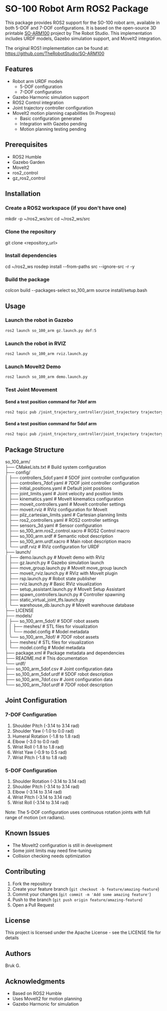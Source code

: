 # SO-100 Robot Arm ROS2 Package

This package provides ROS2 support for the SO-100 robot arm, available in both 5-DOF and 7-DOF configurations. It is based on the open-source 3D printable [SO-ARM100](https://github.com/TheRobotStudio/SO-ARM100) project by The Robot Studio. This implementation includes URDF models, Gazebo simulation support, and MoveIt2 integration.

The original ROS1 implementation can be found at: https://github.com/TheRobotStudio/SO-ARM100

## Features

- Robot arm URDF models
  - 5-DOF configuration
  - 7-DOF configuration
- Gazebo Harmonic simulation support
- ROS2 Control integration
- Joint trajectory controller configuration
- MoveIt2 motion planning capabilities (In Progress)
  - Basic configuration generated
  - Integration with Gazebo pending
  - Motion planning testing pending

## Prerequisites

- ROS2 Humble
- Gazebo Garden
- MoveIt2
- ros2_control
- gz_ros2_control

## Installation

### Create a ROS2 workspace (if you don't have one)

mkdir -p ~/ros2_ws/src
cd ~/ros2_ws/src

### Clone the repository

git clone <repository_url>

### Install dependencies

cd ~/ros2_ws
rosdep install --from-paths src --ignore-src -r -y

### Build the package

colcon build --packages-select so_100_arm
source install/setup.bash

## Usage

### Launch the robot in Gazebo

```bash
ros2 launch so_100_arm gz.launch.py dof:5
```

### Launch the robot in RVIZ

```bash
ros2 launch so_100_arm rviz.launch.py
```

### Launch MoveIt2 Demo

```bash
ros2 launch so_100_arm demo.launch.py
```

### Test Joint Movement

#### Send a test position command for 7dof arm

```bash
ros2 topic pub /joint_trajectory_controller/joint_trajectory trajectory_msgs/msg/JointTrajectory '{joint_names: ["Shoulder_Pitch", "Shoulder_Yaw", "Humeral_Rotation", "Elbow", "Wrist_Roll", "Wrist_Yaw", "Wrist_Pitch"], points: [{positions: [1.0, 1.0, 1.0, 1.0, 1.0, 1.0, 1.0], velocities: [], accelerations: [], effort: [], time_from_start: {sec: 1, nanosec: 0}}]}'
```

#### Send a test position command for 5dof arm

```bash
ros2 topic pub /joint_trajectory_controller/joint_trajectory trajectory_msgs/msg/JointTrajectory '{joint_names: ["Shoulder_Rotation", "Shoulder_Pitch", "Elbow", "Wrist_Roll", "Wrist_Pitch"], points: [{positions: [1.0, 1.0, 1.0, 1.0, 1.0], velocities: [], accelerations: [], effort: [], time_from_start: {sec: 1, nanosec: 0}}]}'
```

## Package Structure

so_100_arm/  
├── CMakeLists.txt                      # Build system configuration  
├── config/  
│   ├── controllers_5dof.yaml           # 5DOF joint controller configuration  
│   ├── controllers_7dof.yaml           # 7DOF joint controller configuration  
│   ├── initial_positions.yaml          # Default joint positions  
│   ├── joint_limits.yaml               # Joint velocity and position limits  
│   ├── kinematics.yaml                 # MoveIt kinematics configuration  
│   ├── moveit_controllers.yaml         # MoveIt controller settings  
│   ├── moveit.rviz                     # RViz configuration for MoveIt  
│   ├── pilz_cartesian_limits.yaml      # Cartesian planning limits  
│   ├── ros2_controllers.yaml           # ROS2 controller settings  
│   ├── sensors_3d.yaml                 # Sensor configuration  
│   ├── so_100_arm.ros2_control.xacro   # ROS2 Control macro  
│   ├── so_100_arm.srdf                 # Semantic robot description  
│   ├── so_100_arm.urdf.xacro          # Main robot description macro  
│   └── urdf.rviz                       # RViz configuration for URDF  
├── launch/  
│   ├── demo.launch.py                  # MoveIt demo with RViz  
│   ├── gz.launch.py                    # Gazebo simulation launch  
│   ├── move_group.launch.py            # MoveIt move_group launch  
│   ├── moveit_rviz.launch.py           # RViz with MoveIt plugin  
│   ├── rsp.launch.py                   # Robot state publisher  
│   ├── rviz.launch.py                  # Basic RViz visualization  
│   ├── setup_assistant.launch.py       # MoveIt Setup Assistant  
│   ├── spawn_controllers.launch.py      # Controller spawning  
│   ├── static_virtual_joint_tfs.launch.py  
│   └── warehouse_db.launch.py          # MoveIt warehouse database  
├── LICENSE  
├── models/  
│   ├── so_100_arm_5dof/               # 5DOF robot assets  
│   │   ├── meshes/                    # STL files for visualization  
│   │   └── model.config               # Model metadata  
│   └── so_100_arm_7dof/               # 7DOF robot assets  
│       ├── meshes/                    # STL files for visualization  
│       └── model.config               # Model metadata  
├── package.xml                         # Package metadata and dependencies  
├── README.md                           # This documentation  
└── urdf/  
    ├── so_100_arm_5dof.csv            # Joint configuration data  
    ├── so_100_arm_5dof.urdf           # 5DOF robot description  
    ├── so_100_arm_7dof.csv            # Joint configuration data  
    └── so_100_arm_7dof.urdf           # 7DOF robot description  

## Joint Configuration

### 7-DOF Configuration
1. Shoulder Pitch     (-3.14 to 3.14 rad)
2. Shoulder Yaw      (-1.0 to 0.0 rad)
3. Humeral Rotation  (-1.8 to 1.8 rad)
4. Elbow            (-3.0 to 0.0 rad)
5. Wrist Roll       (-1.8 to 1.8 rad)
6. Wrist Yaw        (-0.9 to 0.5 rad)
7. Wrist Pitch      (-1.8 to 1.8 rad)

### 5-DOF Configuration
1. Shoulder Rotation (-3.14 to 3.14 rad)
2. Shoulder Pitch    (-3.14 to 3.14 rad)
3. Elbow            (-3.14 to 3.14 rad)
4. Wrist Pitch      (-3.14 to 3.14 rad)
5. Wrist Roll       (-3.14 to 3.14 rad)

Note: The 5-DOF configuration uses continuous rotation joints with full range of motion (±π radians).

## Known Issues

- The MoveIt2 configuration is still in development
- Some joint limits may need fine-tuning
- Collision checking needs optimization

## Contributing

1. Fork the repository
2. Create your feature branch (`git checkout -b feature/amazing-feature`)
3. Commit your changes (`git commit -m 'Add some amazing feature'`)
4. Push to the branch (`git push origin feature/amazing-feature`)
5. Open a Pull Request

## License

This project is licensed under the Apache License - see the LICENSE file for details

## Authors

Bruk G.

## Acknowledgments

- Based on ROS2 Humble
- Uses MoveIt2 for motion planning
- Gazebo Harmonic for simulation
